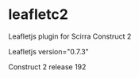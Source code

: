 # leafletc2
Leafletjs plugin for Scirra Construct 2

Leafletjs version="0.7.3"

Construct 2 release 192 
